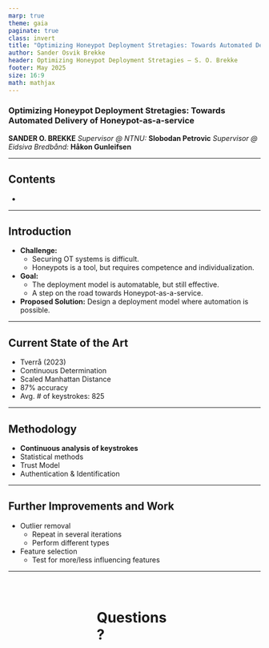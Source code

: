 ```yaml
---
marp: true
theme: gaia
paginate: true
class: invert
title: "Optimizing Honeypot Deployment Stretagies: Towards Automated Delivery of Honeypot-as-a-service"
author: Sander Osvik Brekke
header: Optimizing Honeypot Deployment Stretagies – S. O. Brekke
footer: May 2025
size: 16:9
math: mathjax
---
```


<style>
    img[alt="center"] { display: block; margin: 0 auto; }
</style>

### **Optimizing Honeypot Deployment Stretagies:** Towards Automated Delivery of Honeypot-as-a-service

__SANDER O. BREKKE__
_Supervisor @ NTNU:_ **Slobodan Petrovic**
_Supervisor @ Eidsiva Bredbånd:_ **Håkon Gunleifsen**

---

## Contents

- 

---

## Introduction

- **Challenge:**
    - Securing OT systems is difficult.
    - Honeypots is a tool, but requires competence and individualization.
- **Goal:**
    - The deployment model is automatable, but still effective.
    - A step on the road towards Honeypot-as-a-service.
- **Proposed Solution:** Design a deployment model where automation is possible.

---

## Current State of the Art

- Tverrå (2023)
- Continuous Determination
- Scaled Manhattan Distance
- 87% accuracy
- Avg. # of keystrokes: 825

---

## Methodology

- **Continuous analysis of keystrokes**
- Statistical methods
- Trust Model
- Authentication & Identification

---

## Further Improvements and Work

- Outlier removal
    - Repeat in several iterations
    - Perform different types
- Feature selection
    - Test for more/less influencing features

---

<div style="margin: auto; margin-top: 15%; width: 30%">
<h1>Questions?</h1>
</div>
